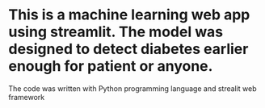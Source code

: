 # This is a machine learning web app using streamlit. The model was designed to detect diabetes earlier enough for patient or anyone.
The code was written with Python programming language and strealit web framework



